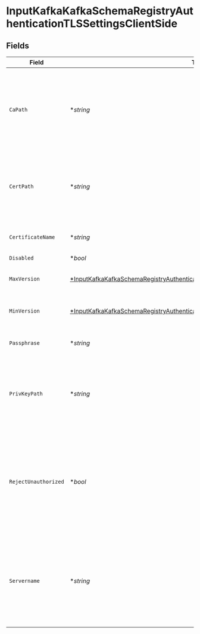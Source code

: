 # InputKafkaKafkaSchemaRegistryAuthenticationTLSSettingsClientSide


## Fields

| Field                                                                                                                                                                                          | Type                                                                                                                                                                                           | Required                                                                                                                                                                                       | Description                                                                                                                                                                                    |
| ---------------------------------------------------------------------------------------------------------------------------------------------------------------------------------------------- | ---------------------------------------------------------------------------------------------------------------------------------------------------------------------------------------------- | ---------------------------------------------------------------------------------------------------------------------------------------------------------------------------------------------- | ---------------------------------------------------------------------------------------------------------------------------------------------------------------------------------------------- |
| `CaPath`                                                                                                                                                                                       | **string*                                                                                                                                                                                      | :heavy_minus_sign:                                                                                                                                                                             | Path on client in which to find CA certificates to verify the server's cert. PEM format. Can reference $ENV_VARS.                                                                              |
| `CertPath`                                                                                                                                                                                     | **string*                                                                                                                                                                                      | :heavy_minus_sign:                                                                                                                                                                             | Path on client in which to find certificates to use. PEM format. Can reference $ENV_VARS.                                                                                                      |
| `CertificateName`                                                                                                                                                                              | **string*                                                                                                                                                                                      | :heavy_minus_sign:                                                                                                                                                                             | The name of the predefined certificate.                                                                                                                                                        |
| `Disabled`                                                                                                                                                                                     | **bool*                                                                                                                                                                                        | :heavy_minus_sign:                                                                                                                                                                             | N/A                                                                                                                                                                                            |
| `MaxVersion`                                                                                                                                                                                   | [*InputKafkaKafkaSchemaRegistryAuthenticationTLSSettingsClientSideMaximumTLSVersion](../../models/shared/inputkafkakafkaschemaregistryauthenticationtlssettingsclientsidemaximumtlsversion.md) | :heavy_minus_sign:                                                                                                                                                                             | Maximum TLS version to use when connecting                                                                                                                                                     |
| `MinVersion`                                                                                                                                                                                   | [*InputKafkaKafkaSchemaRegistryAuthenticationTLSSettingsClientSideMinimumTLSVersion](../../models/shared/inputkafkakafkaschemaregistryauthenticationtlssettingsclientsideminimumtlsversion.md) | :heavy_minus_sign:                                                                                                                                                                             | Minimum TLS version to use when connecting                                                                                                                                                     |
| `Passphrase`                                                                                                                                                                                   | **string*                                                                                                                                                                                      | :heavy_minus_sign:                                                                                                                                                                             | Passphrase to use to decrypt private key.                                                                                                                                                      |
| `PrivKeyPath`                                                                                                                                                                                  | **string*                                                                                                                                                                                      | :heavy_minus_sign:                                                                                                                                                                             | Path on client in which to find the private key to use. PEM format. Can reference $ENV_VARS.                                                                                                   |
| `RejectUnauthorized`                                                                                                                                                                           | **bool*                                                                                                                                                                                        | :heavy_minus_sign:                                                                                                                                                                             | Reject certs that are not authorized by a CA in the CA certificate path, or by another trusted CA (e.g., the system's CA). Defaults to No.                                                     |
| `Servername`                                                                                                                                                                                   | **string*                                                                                                                                                                                      | :heavy_minus_sign:                                                                                                                                                                             | Server name for the SNI (Server Name Indication) TLS extension. It must be a host name, and not an IP address.                                                                                 |